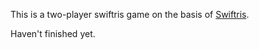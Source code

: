 This is a two-player swiftris game on the basis of [Swiftris](https://github.com/Bloc/swiftris).

Haven't finished yet.

